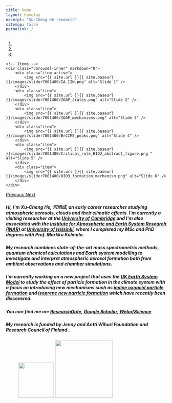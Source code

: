 ```yaml
---
title: Home 
layout: homelay 
excerpt: "Xu-Cheng He research"
sitemap: false 
permalink: /
---
```


<div markdown="0" id="carousel" class="carousel slide" data-ride="carousel" data-interval="4000" data-pause="hover" >
    <!-- Menu -->
    <ol class="carousel-indicators">
        <li data-target="#carousel" data-slide-to="0" class="active"></li>
        <li data-target="#carousel" data-slide-to="1"></li>
        <li data-target="#carousel" data-slide-to="2"></li>
    </ol>

    <!-- Items -->
    <div class="carousel-inner" markdown="0">
        <div class="item active">
            <img src="{{ site.url }}{{ site.baseurl }}/images/slider7001400/IA_IIN.png" alt="Slide 1" />
        </div>
        <div class="item">
            <img src="{{ site.url }}{{ site.baseurl }}/images/slider7001400/IOAP_Jrates.png" alt="Slide 2" />
        </div>
        <div class="item">
            <img src="{{ site.url }}{{ site.baseurl }}/images/slider7001400/IOAP_mechanisms.png" alt="Slide 3" />
        </div>
        <div class="item">
            <img src="{{ site.url }}{{ site.baseurl }}/images/slider7001400/BrCIMS_peaks.png" alt="Slide 4" />
        </div>
        <div class="item">
            <img src="{{ site.url }}{{ site.baseurl }}/images/slider7001400/Critical_role_HIO2_abstract_figure.png " alt="Slide 5" />
        </div>
        <div class="item">
            <img src="{{ site.url }}{{ site.baseurl }}/images/slider7001400/HIO3_formation_mechanism.png" alt="Slide 6" />
        </div>
    </div>
  <a class="left carousel-control" href="#carousel" role="button" data-slide="prev">
    <span class="glyphicon glyphicon-chevron-left" aria-hidden="true"></span>
    <span class="sr-only">Previous</span>
  </a>
  <a class="right carousel-control" href="#carousel" role="button" data-slide="next">
    <span class="glyphicon glyphicon-chevron-right" aria-hidden="true"></span>
    <span class="sr-only">Next</span>
  </a>
</div>


##### Hi, I'm Xu-Cheng He, 何旭成, an early career researcher studying atmospheric aerosols, clouds and their climatic effects. I'm currently a visiting researcher at the [University of Cambridge](https://www.ch.cam.ac.uk/group/atm/people) and I'm also associated with the [Institute for Atmospheric and Earth System Research (INAR)](https://www.helsinki.fi/en/inar) at [University of Helsinki](https://www.helsinki.fi/en), where I completed my MSc and PhD degrees with Prof. Markku Kulmala.

##### My research combines state-of-the-art mass spectrometric methods, quantum chemical calculations and Earth system modelling to investigate and interpret atmospheric aerosol formation both from ambient observations and chamber simulations. 

##### I'm currently working on a new project that uses the [UK Earth System Model](https://www.metoffice.gov.uk/research/approach/modelling-systems/unified-model) to study the effect of particle formation in the climate system with a focus on introducing new mechanisms such as [iodine oxoacid particle formation](https://science.sciencemag.org/content/371/6529/589) and [isoprene new particle formation](https://www.nature.com/articles/s41586-024-08196-0) which have recently been discovered.

##### You can find me on: [ResearchGate](https://www.researchgate.net/profile/Xu-Cheng-He), [Google Scholar](https://scholar.google.com/citations?user=KrbWsdUAAAAJ&hl=en), [WebofScience](https://www.webofscience.com/wos/author/record/3773694)

##### My research is funded by Jenny and Antti Wihuri Foundation and Research Council of Finland .
<figure class="fourth">
  <img src="{{ site.url }}{{ site.baseurl }}/images/logopic/JennyAnttiWihuri.png" style="width: 110px">
  <img src="{{ site.url }}{{ site.baseurl }}/images/logopic/AcademyOfFinland.jpg" style="width: 180px">
</figure>
